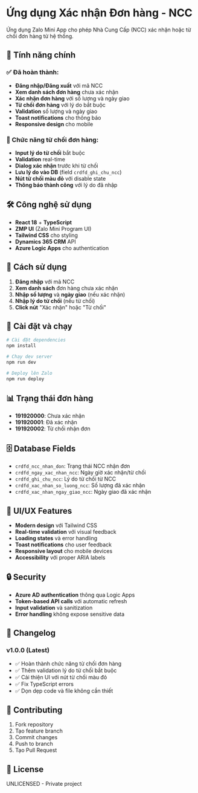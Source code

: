 # Ứng dụng Xác nhận Đơn hàng - NCC

Ứng dụng Zalo Mini App cho phép Nhà Cung Cấp (NCC) xác nhận hoặc từ chối đơn hàng từ hệ thống.

## 🚀 Tính năng chính

### ✅ Đã hoàn thành:
- **Đăng nhập/Đăng xuất** với mã NCC
- **Xem danh sách đơn hàng** chưa xác nhận
- **Xác nhận đơn hàng** với số lượng và ngày giao
- **Từ chối đơn hàng** với lý do bắt buộc
- **Validation** số lượng và ngày giao
- **Toast notifications** cho thông báo
- **Responsive design** cho mobile

### 🎯 Chức năng từ chối đơn hàng:
- **Input lý do từ chối** bắt buộc
- **Validation** real-time
- **Dialog xác nhận** trước khi từ chối
- **Lưu lý do vào DB** (field `crdfd_ghi_chu_ncc`)
- **Nút từ chối màu đỏ** với disable state
- **Thông báo thành công** với lý do đã nhập

## 🛠️ Công nghệ sử dụng

- **React 18** + **TypeScript**
- **ZMP UI** (Zalo Mini Program UI)
- **Tailwind CSS** cho styling
- **Dynamics 365 CRM** API
- **Azure Logic Apps** cho authentication

## 📱 Cách sử dụng

1. **Đăng nhập** với mã NCC
2. **Xem danh sách** đơn hàng chưa xác nhận
3. **Nhập số lượng** và **ngày giao** (nếu xác nhận)
4. **Nhập lý do từ chối** (nếu từ chối)
5. **Click nút** "Xác nhận" hoặc "Từ chối"

## 🔧 Cài đặt và chạy

```bash
# Cài đặt dependencies
npm install

# Chạy dev server
npm run dev

# Deploy lên Zalo
npm run deploy
```

## 📊 Trạng thái đơn hàng

- **191920000**: Chưa xác nhận
- **191920001**: Đã xác nhận  
- **191920002**: Từ chối nhận đơn

## 🗄️ Database Fields

- `crdfd_ncc_nhan_don`: Trạng thái NCC nhận đơn
- `crdfd_ngay_xac_nhan_ncc`: Ngày giờ xác nhận/từ chối
- `crdfd_ghi_chu_ncc`: Lý do từ chối từ NCC
- `crdfd_xac_nhan_so_luong_ncc`: Số lượng đã xác nhận
- `crdfd_xac_nhan_ngay_giao_ncc`: Ngày giao đã xác nhận

## 🎨 UI/UX Features

- **Modern design** với Tailwind CSS
- **Real-time validation** với visual feedback
- **Loading states** và error handling
- **Toast notifications** cho user feedback
- **Responsive layout** cho mobile devices
- **Accessibility** với proper ARIA labels

## 🔒 Security

- **Azure AD authentication** thông qua Logic Apps
- **Token-based API calls** với automatic refresh
- **Input validation** và sanitization
- **Error handling** không expose sensitive data

## 📝 Changelog

### v1.0.0 (Latest)
- ✅ Hoàn thành chức năng từ chối đơn hàng
- ✅ Thêm validation lý do từ chối bắt buộc
- ✅ Cải thiện UI với nút từ chối màu đỏ
- ✅ Fix TypeScript errors
- ✅ Dọn dẹp code và file không cần thiết

## 🤝 Contributing

1. Fork repository
2. Tạo feature branch
3. Commit changes
4. Push to branch
5. Tạo Pull Request

## 📄 License

UNLICENSED - Private project
